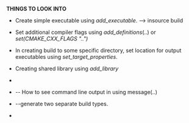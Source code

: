 **THINGS TO LOOK INTO**
- Create simple executable using *add_executable*. --> insource build
- Set additional compiler flags using *add_definitions*(..) or *set(CMAKE_CXX_FLAGS "..")*
- In creating build to some specific directory, set location for output executables using *set_target_properties*. 
- Creating shared library using *add_library*
- 

- -- How to see command line output in using message(..)
- --generate two separate build types. 
- 